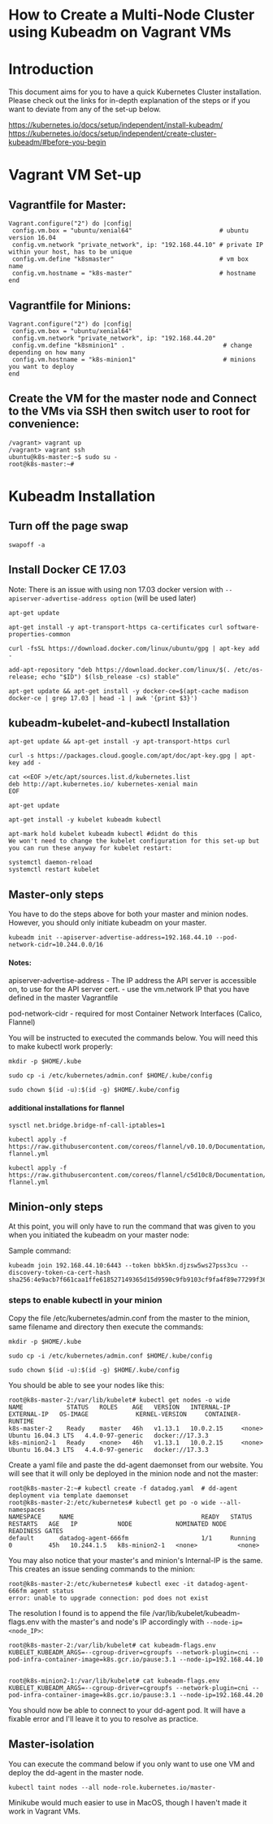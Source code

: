 # How to Create a Multi-Node Cluster using Kubeadm on Vagrant VMs

# Introduction

This document aims for you to have a quick Kubernetes Cluster installation. Please check out the links for in-depth explanation of the steps or if you want to deviate from any of the set-up below. 

https://kubernetes.io/docs/setup/independent/install-kubeadm/
https://kubernetes.io/docs/setup/independent/create-cluster-kubeadm/#before-you-begin


# Vagrant VM Set-up

## Vagrantfile for Master:

```
Vagrant.configure("2") do |config|
 config.vm.box = "ubuntu/xenial64"                        # ubuntu version 16.04
 config.vm.network "private_network", ip: "192.168.44.10" # private IP within your host, has to be unique
 config.vm.define "k8smaster"                             # vm box name
 config.vm.hostname = "k8s-master"                        # hostname
end
```

## Vagrantfile for Minions:

```
Vagrant.configure("2") do |config|
 config.vm.box = "ubuntu/xenial64"
 config.vm.network "private_network", ip: "192.168.44.20" 
 config.vm.define "k8sminion1" .                           # change depending on how many 
 config.vm.hostname = "k8s-minion1"                        # minions you want to deploy
end
```

## Create the VM for the master node and Connect to the VMs via SSH then switch user to root for convenience:

```
/vagrant> vagrant up
/vagrant> vagrant ssh
ubuntu@k8s-master:~$ sudo su -
root@k8s-master:~#
```

# Kubeadm Installation

## Turn off the page swap

```
swapoff -a
```

## Install Docker CE 17.03

Note: There is an issue with using non 17.03 docker version with `--apiserver-advertise-address option` (will be used later)

```
apt-get update

apt-get install -y apt-transport-https ca-certificates curl software-properties-common

curl -fsSL https://download.docker.com/linux/ubuntu/gpg | apt-key add -

add-apt-repository "deb https://download.docker.com/linux/$(. /etc/os-release; echo "$ID") $(lsb_release -cs) stable"

apt-get update && apt-get install -y docker-ce=$(apt-cache madison docker-ce | grep 17.03 | head -1 | awk '{print $3}')
```

## kubeadm-kubelet-and-kubectl Installation

```
apt-get update && apt-get install -y apt-transport-https curl

curl -s https://packages.cloud.google.com/apt/doc/apt-key.gpg | apt-key add -

cat <<EOF >/etc/apt/sources.list.d/kubernetes.list
deb http://apt.kubernetes.io/ kubernetes-xenial main
EOF

apt-get update

apt-get install -y kubelet kubeadm kubectl

apt-mark hold kubelet kubeadm kubectl #didnt do this
We won't need to change the kubelet configuration for this set-up but you can run these anyway for kubelet restart:

systemctl daemon-reload
systemctl restart kubelet
```


## Master-only steps

You have to do the steps above for both your master and minion nodes. However, you should only initiate kubeadm on your master.

```
kubeadm init --apiserver-advertise-address=192.168.44.10 --pod-network-cidr=10.244.0.0/16
```

#### Notes:

apiserver-advertise-address
    - The IP address the API server is accessible on, to use for the API server cert.
    - use the vm.network IP that you have defined in the master Vagrantfile

pod-network-cidr
    - required for most Container Network Interfaces (Calico, Flannel)


You will be instructed to executed the commands below. You will need this to make kubectl work properly:

```
mkdir -p $HOME/.kube

sudo cp -i /etc/kubernetes/admin.conf $HOME/.kube/config

sudo chown $(id -u):$(id -g) $HOME/.kube/config
```

#### additional installations for flannel

```
sysctl net.bridge.bridge-nf-call-iptables=1

kubectl apply -f https://raw.githubusercontent.com/coreos/flannel/v0.10.0/Documentation/kube-flannel.yml

kubectl apply -f https://raw.githubusercontent.com/coreos/flannel/c5d10c8/Documentation/kube-flannel.yml
```


## Minion-only steps

At this point, you will only have to run the command that was given to you when you initiated the kubeadm on your master node:

Sample command:
```
kubeadm join 192.168.44.10:6443 --token bbk5kn.djzsw5ws27pss3cu --discovery-token-ca-cert-hash sha256:4e9acb7f661caa1ffe618527149365d15d9590c9fb9103cf9fa4f89e77299f36
```

### steps to enable kubectl in your minion

Copy the file /etc/kubernetes/admin.conf from the master to the minion, same filename and directory then execute the commands:

```
mkdir -p $HOME/.kube

sudo cp -i /etc/kubernetes/admin.conf $HOME/.kube/config

sudo chown $(id -u):$(id -g) $HOME/.kube/config
```

You should be able to see your nodes like this:

```
root@k8s-master-2:/var/lib/kubelet# kubectl get nodes -o wide
NAME            STATUS   ROLES    AGE   VERSION   INTERNAL-IP   EXTERNAL-IP   OS-IMAGE             KERNEL-VERSION     CONTAINER-RUNTIME
k8s-master-2    Ready    master   46h   v1.13.1   10.0.2.15     <none>        Ubuntu 16.04.3 LTS   4.4.0-97-generic   docker://17.3.3
k8s-minion2-1   Ready    <none>   46h   v1.13.1   10.0.2.15     <none>        Ubuntu 16.04.3 LTS   4.4.0-97-generic   docker://17.3.3
```

Create a yaml file and paste the dd-agent daemonset from our website. You will see that it will only be deployed  in the minion node and not the master:

```
root@k8s-master-2:~# kubectl create -f datadog.yaml  # dd-agent deployment via template daemonset
root@k8s-master-2:/etc/kubernetes# kubectl get po -o wide --all-namespaces
NAMESPACE     NAME                                   READY   STATUS    RESTARTS   AGE   IP           NODE            NOMINATED NODE   READINESS GATES
default       datadog-agent-666fm                    1/1     Running   0          45h   10.244.1.5   k8s-minion2-1   <none>           <none>
```


You may also notice that your master's and minion's Internal-IP is the same. This creates an issue sending commands to the minion:

```
root@k8s-master-2:/etc/kubernetes# kubectl exec -it datadog-agent-666fm agent status
error: unable to upgrade connection: pod does not exist
```

The resolution I found is to append the file /var/lib/kubelet/kubeadm-flags.env with the master's and node's IP accordingly with `--node-ip=<node_IP>`:

```
root@k8s-master-2:/var/lib/kubelet# cat kubeadm-flags.env
KUBELET_KUBEADM_ARGS=--cgroup-driver=cgroupfs --network-plugin=cni --pod-infra-container-image=k8s.gcr.io/pause:3.1 --node-ip=192.168.44.10


root@k8s-minion2-1:/var/lib/kubelet# cat kubeadm-flags.env
KUBELET_KUBEADM_ARGS=--cgroup-driver=cgroupfs --network-plugin=cni --pod-infra-container-image=k8s.gcr.io/pause:3.1 --node-ip=192.168.44.20
```


You should now be able to connect to your dd-agent pod. It will have a fixable error and I'll leave it to you to resolve as practice.


## Master-isolation

You can execute the command below if you only want to use one VM and deploy the dd-agent in the master node. 

```
kubectl taint nodes --all node-role.kubernetes.io/master-
```
 
Minikube would much easier to use in MacOS, though I haven't made it work in Vagrant VMs.
 
